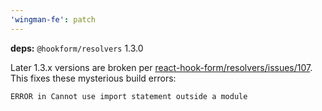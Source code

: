 ```yaml
---
'wingman-fe': patch
---
```


**deps:** `@hookform/resolvers` 1.3.0

Later 1.3.x versions are broken per [react-hook-form/resolvers/issues/107](https://github.com/react-hook-form/resolvers/issues/107). This fixes these mysterious build errors:

```text
ERROR in Cannot use import statement outside a module
```
